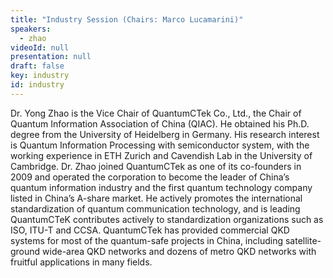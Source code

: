 ```yaml
---
title: "Industry Session (Chairs: Marco Lucamarini)"
speakers:
  - zhao
videoId: null
presentation: null
draft: false
key: industry
id: industry
---
```

Dr. Yong Zhao is the Vice Chair of QuantumCTek Co., Ltd., the Chair of Quantum Information Association of China (QIAC).
He obtained his Ph.D. degree from the University of Heidelberg in Germany. His research interest is Quantum Information Processing with semiconductor system, with the working experience in ETH Zurich and Cavendish Lab in the University of Cambridge. Dr. Zhao joined QuantumCTek as one of its co-founders in 2009 and operated the corporation to become the leader of China’s quantum information industry and the first quantum technology company listed in China’s A-share market.  He actively promotes the international standardization of quantum communication technology, and is leading QuantumCTeK contributes actively to standardization organizations such as ISO, ITU-T and CCSA. QuantumCTek has provided commercial QKD systems for most of the quantum-safe projects in China, including satellite-ground wide-area QKD networks and dozens of metro QKD networks with fruitful applications in many fields.


<!-- fields to use above: -->
<!-- videoId: "Vfl9pPh6ipI" -->
<!-- presentation: "/slides/invited-MargaridaPereira.pdf" -->
